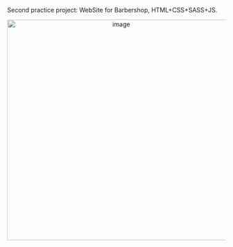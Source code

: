 Second practice project: WebSite for Barbershop,  HTML+CSS+SASS+JS.
<center><img width="510" alt="image" src="https://user-images.githubusercontent.com/111757412/224518291-1c524d71-7810-40d1-9702-ed76a5a07787.png"></center>
